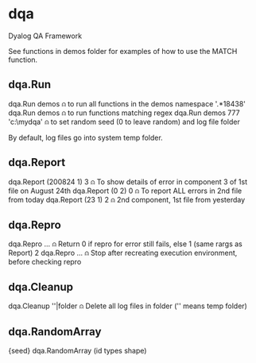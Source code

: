 # dqa

Dyalog QA Framework

See functions in demos folder for examples of how to use the MATCH function.

## dqa.Run
dqa.Run demos                ⍝ to run all functions in the demos namespace
'.*18438' dqa.Run demos      ⍝ to run functions matching regex
dqa.Run demos 777 'c:\mydqa' ⍝ to set random seed (0 to leave random) and log file folder

By default, log files go into system temp folder.

## dqa.Report
dqa.Report (200824 1) 3      ⍝ To show details of error in component 3 of 1st file on August 24th
dqa.Report (0 2) 0           ⍝ To report ALL errors in 2nd file from today
dqa.Report (23 1) 2          ⍝ 2nd component, 1st file from yesterday

## dqa.Repro
dqa.Repro ...                ⍝ Return 0 if repro for error still fails, else 1 (same rargs as Report)
2 dqa.Repro ...              ⍝ Stop after recreating execution environment, before checking repro

## dqa.Cleanup

dqa.Cleanup ''|folder        ⍝ Delete all log files in folder ('' means temp folder)

## dqa.RandomArray

{seed} dqa.RandomArray (id types shape)